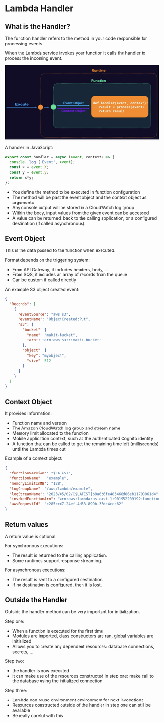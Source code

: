 # Lambda Handler

## What is the Handler?

The function handler refers to the method
in your code responsible for processing events.

When the Lambda service invokes your function
it calls the handler to process the incoming event.

![](./images/handler.png)

A handler in JavaScript:
```js
export const handler = async (event, context) => {
  console. log ('Event', event);
  const × = event.X;
  const y = event.y;
  return x*y;
}:
```
- You define the method to be executed in function configuration
- The method will be past the event object and the context object as arguments
- Any console output will be stored in a CloudWatch log group
- Within the body, input values from the given event can be accessed
- A value can be returned, back to the calling application, or a configured destination (if called asynchronous).


## Event Object

This is the data passed to the function when executed.

Format depends on the triggering system:
- From API Gateway, it includes headers, body, ...
- From SQS, it includes an array of records from the queue
- Can be custom if called directly

An example S3 object created event:
```json
{
  "Records": [
    {
      "eventSource": "aws:s3",
      "eventName": "ObjectCreated:Put",
      "s3": {
        "bucket": {
          "name": "makit-bucket",
          "arn": "arn:aws:s3:::makit-bucket"
        },
        "object": {
          "key": "myobject",
          "size": 512
        }
      }
    }
  ]
}
```


## Context Object

It provides information:

- Function name and version
- The Amazon CloudWatch log group and stream name
- Memory limit allocated to the function
- Mobile application context, such as the authenticated Cognito identity
- A function that can be called to get the remaining time left (milliseconds) until the Lambda times out

Example of a context object:
```json
{
  "functionVersion": "$LATEST",
  "functionName":  "example",
  "memoryLimitInMB": "128",
  "logGroupName": "/aws/lambda/example",
  "logStreamName": "2023/05/02/[$LATEST]b8a626fe483468d86eb11798061d4",
  "invokedFunctionArn": "arn:aws:lambda:us-east-1:901952209192:function:example",
  "awsRequestId": "c285ccd7-24ef-4d58-899b-37dc4ccc62"
}
```


## Return values

A return value is optional.

For synchronous executions:
- The result is returned to the calling application.
- Some runtimes support response streaming.

For asynchronous executions:
- The result is sent to a configured destination.
- If no destination is configured, then it is lost.


## Outside the Handler

Outside the handler method can be very important for initialization.

Step one:
- When a function is executed for the first time
- Modules are imported, class constructors are ran, global variables are initialized
- Allows you to create any dependent resources: database connections, secrets, ...

Step two:
- the handler is now executed
- it can make use of the resources constructed in step one: make call
to the database using the initialized connection

Step three:
- Lambda can reuse environment environment for next invocations
- Resources constructed outside of the handler in step one can still be available
- Be really careful with this